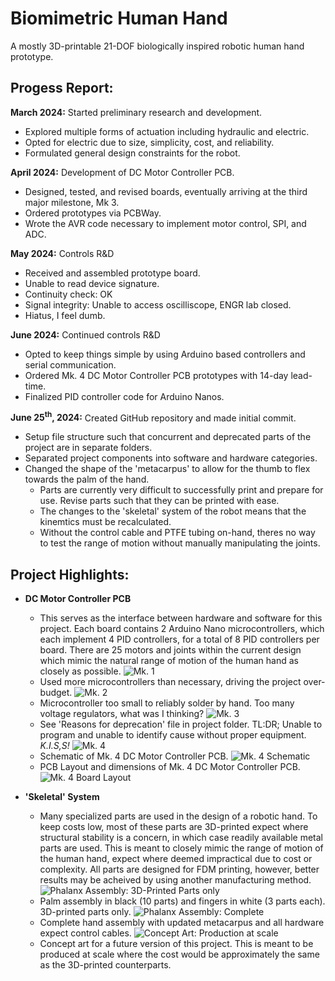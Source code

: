 # Biomimetric Human Hand
A mostly 3D-printable 21-DOF biologically inspired robotic human hand prototype.

## Progess Report:
**March 2024:** Started preliminary research and development. 
- Explored multiple forms of actuation including hydraulic and electric.
- Opted for electric due to size, simplicity, cost, and reliability.
- Formulated general design constraints for the robot.

**April 2024:** Development of DC Motor Controller PCB.
- Designed, tested, and revised boards, eventually arriving at the third major milestone, Mk 3. 
- Ordered prototypes via PCBWay.
- Wrote the AVR code necessary to implement motor control, SPI, and ADC.

**May 2024:** Controls R&D
- Received and assembled prototype board.
- Unable to read device signature.
- Continuity check: OK
- Signal integrity: Unable to access oscilliscope, ENGR lab closed.
- Hiatus, I feel dumb.

**June 2024:** Continued controls R&D
- Opted to keep things simple by using Arduino based controllers and serial communication.
- Ordered Mk. 4 DC Motor Controller PCB prototypes with 14-day lead-time. 
- Finalized PID controller code for Arduino Nanos. 

**June 25<sup>th</sup>, 2024:** Created GitHub repository and made initial commit.
- Setup file structure such that concurrent and deprecated parts of the project are in separate folders.
- Separated project components into software and hardware categories.
- Changed the shape of the 'metacarpus' to allow for the thumb to flex towards the palm of the hand. 
  - Parts are currently very difficult to successfully print and prepare for use. Revise parts such that they can be printed with ease.
  - The changes to the 'skeletal' system of the robot means that the kinemtics must be recalculated. 
  - Without the control cable and PTFE tubing on-hand, theres no way to test the range of motion without manually manipulating the joints. 

## Project Highlights:
- **DC Motor Controller PCB** 
  - This serves as the interface between hardware and software for this project. Each board contains 2 Arduino Nano microcontrollers, which each implement 4 PID controllers, for a total of 8 PID controllers per board. There are 25 motors and joints within the current design which mimic the natural range of motion of the human hand as closely as possible.
  ![Mk. 1](/Renders/DC_Motor_Controller_2024-May-16_01-15-25PM-000_CustomizedView20484802570.png)
  - Used more microcontrollers than necessary, driving the project over-budget. 
  ![Mk. 2](/Renders/DC_Motor_Controller_2024-May-17_01-13-07PM-000_CustomizedView9308964263.png)
  - Microcontroller too small to reliably solder by hand. Too many voltage regulators, what was I thinking?
  ![Mk. 3](/Renders/DC_Motor_Controller_Mk3_2024-May-31_03-53-12AM-000_CustomizedView27002214263_png.png)
  - See 'Reasons for deprecation' file in project folder. TL:DR; Unable to program and unable to identify cause without proper equipment. _K.I.S,S!_
  ![Mk. 4](/Renders/DC_Motor_Controller_Mk4_2024-Jun-25_07-05-43PM-000_CustomizedView16519912145_png.png)
  - Schematic of Mk. 4 DC Motor Controller PCB.
  ![Mk. 4 Schematic](/Designs/Concurrent/DC%20Motor%20Controller/Mk4/Schematic.png)
  - PCB Layout and dimensions of Mk. 4 DC Motor Controller PCB. 
  ![Mk. 4 Board Layout](/Designs/Concurrent/DC%20Motor%20Controller/Mk4/Board%20Layout.png)

- **'Skeletal' System** 
  - Many specialized parts are used in the design of a robotic hand. To keep costs low, most of these parts are 3D-printed expect where structural stability is a concern, in which case readily available metal parts are used. This is meant to closely mimic the range of motion of the human hand, expect where deemed impractical due to cost or complexity. All parts are designed for FDM printing, however, better results may be acheived by using another manufacturing method.
  ![Phalanx Assembly: 3D-Printed Parts only](/Renders/Phalanx_Assembly_2024-Jun-23_05-39-12PM-000_CustomizedView3688566158_png.png)
  - Palm assembly in black (10 parts) and fingers in white (3 parts each). 3D-printed parts only.
  ![Phalanx Assembly: Complete](/Renders/Phalanx_Assembly_2024-Jun-24_08-13-17PM-000_CustomizedView18257921723_png.png)
  - Complete hand assembly with updated metacarpus and all hardware expect control cables.
  ![Concept Art: Production at scale](/Renders/Sheet%20Metal%20Phalanx%20-%20Concept%20Art%20for%20Mk2.png)
  - Concept art for a future version of this project. This is meant to be produced at scale where the cost would be approximately the same as the 3D-printed counterparts.
